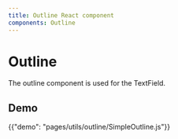 ```yaml
---
title: Outline React component
components: Outline
---
```


# Outline
<p class="description">The outline component is used for the TextField.</p>

## Demo

{{"demo": "pages/utils/outline/SimpleOutline.js"}}
